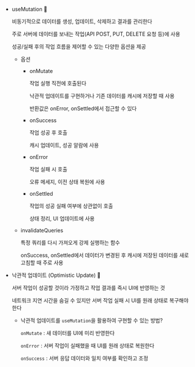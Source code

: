 - useMutation 🍠
    
    비동기적으로 데이터를 생성, 업데이트, 삭제하고 결과를 관리한다
    
    주로 서버에 데이터를 보내는 작업(API POST, PUT, DELETE 요청 등)에 사용
    
    성공/실패 후의 작업 흐름을 제어할 수 있는 다양한 옵션을 제공
    
    - 옵션
        - onMutate
            
            작업 실행 직전에 호출된다
            
            낙관적 업데이트를 구현하거나 기존 데이터를 캐시에 저장할 때 사용
            
            반환값은 onError, onSettled에서 접근할 수 있다
            
        - onSuccess
            
            작업 성공 후 호출
            
            캐시 업데이트, 성공 알람에 사용
            
        - onError
            
            작업 실패 시 호출
            
            오류 메세지, 이전 상태 복원에 사용
            
        - onSettled
            
            작업의 성공 실패 여부에 상관없이 호출
            
            상태 정리, UI 업데이트에 사용
            
    - invalidateQueries
        
        특정 쿼리를 다시 가져오게 강제 실행하는 함수
        
        onSuccess, onSettled에서 데이터가 변경된 후 캐시에 저장된 데이터를 새로고침할 때 주로 사용
        
- 낙관적 업데이트 (Optimistic Update) 🍠
    
    서버 작업이 성공할 것이라 가정하고 작업 결과를 즉시 UI에 반영하는 것
    
    네트워크 지연 시간을 숨길 수 있지만 서버 작업 실패 시 UI를 원래 상태로 복구해야 한다
    
    - 낙관적 업데이트를 `useMutation`을 활용하여 구현할 수 있는 방법?
        
        `onMutate` : 새 데이터를 UI에 미리 반영한다
        
        `onError` : 서버 작업이 실패했을 때 UI를 원래 상태로 복원한다
        
        `onSuccess` : 서버 응답 데이터와 일치 여부를 확인하고 조정